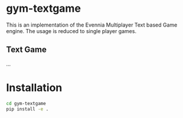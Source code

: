 # gym-textgame

This is an implementation of the Evennia Multiplayer Text based Game engine. The usage is reduced to
single player games.

## Text Game
...

# Installation

```bash
cd gym-textgame
pip install -e .
```

